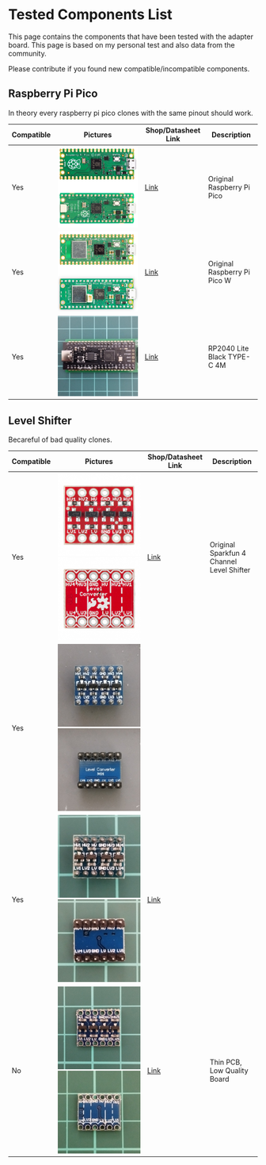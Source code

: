 # Tested Components List

This page contains the components that have been tested with the adapter board. This page is based on my personal test and also data from the community.

Please contribute if you found new compatible/incompatible components.

## Raspberry Pi Pico

In theory every raspberry pi pico clones with the same pinout should work.

| Compatible | Pictures | Shop/Datasheet Link | Description |
|-|-|-|-|
| Yes | ![PICO](docs/raspberry_pico.jpg) | [Link](https://www.raspberrypi.com/products/raspberry-pi-pico/) | Original Raspberry Pi Pico |
| Yes | ![PICO](docs/raspberry_pico_w.jpg) | [Link](https://www.raspberrypi.com/products/raspberry-pi-pico/) | Original Raspberry Pi Pico W|
| Yes | ![PICO](docs/rp2040-lite-4m.jpg) | [Link](https://www.aliexpress.com/item/1005003928558306.html) | RP2040 Lite Black TYPE-C 4M|

## Level Shifter

Becareful of bad quality clones.

| Compatible | Pictures | Shop/Datasheet Link | Description |
|-|-|-|-|
| Yes | ![Level Shifter](docs/level_shifter_4_front.jpg) ![Level Shifter](docs/level_shifter_4_back.jpg)  | [Link](https://www.sparkfun.com/products/12009) | Original Sparkfun 4 Channel Level Shifter |
| Yes | ![Level Shifter](docs/level_shifter_1_front.jpg) ![Level Shifter](docs/level_shifter_1_back.jpg)  |  |  |
| Yes | ![Level Shifter](docs/level_shifter_3_front.jpg) ![Level Shifter](docs/level_shifter_3_back.jpg)  | [Link](https://www.amazon.co.jp/-/en/gp/product/B0CL2R6K26/) |  |
| No | ![Level Shifter](docs/level_shifter_2_front.jpg) ![Level Shifter](docs/level_shifter_2_back.jpg)  | [Link](https://www.amazon.co.jp/-/en/gp/product/B081RH1P4L) | Thin PCB, Low Quality Board |

